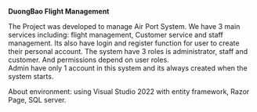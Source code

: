 **DuongBao Flight Management**


The Project was developed to manage Air Port System. We have 3 main services including: flight management, Customer service and staff management. 
Its also have login and register function for user to create their personal account. 
The system have 3 roles is administrator, staff and customer. And permissions depend on user roles.  
Admin have only 1 account in this system and its always created when the system starts.

About environment: using Visual Studio 2022 with entity framework, Razor Page, SQL server.

